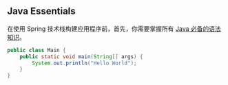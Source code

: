 ## Java Essentials

在使用 Spring 技术栈构建应用程序前，首先，你需要掌握所有 [Java 必备的语法知识](./notes.java)。

```java
public class Main {
    public static void main(String[] args) {
        System.out.println("Hello World");
    }
}
```

